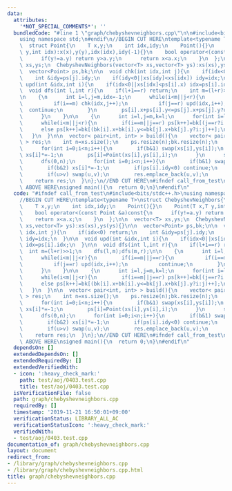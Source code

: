 ```yaml
---
data:
  attributes:
    '*NOT_SPECIAL_COMMENTS*': ''
  bundledCode: "#line 1 \"graph/chebyshevneighbors.cpp\"\n\n#include<bits/stdc++.h>\n\
    using namespace std;\n#endif\n//BEGIN CUT HERE\ntemplate<typename T>\nstruct ChebyshevNeighbors{\n\
    \  struct Point{\n    T x,y;\n    int idx,idy;\n    Point(){}\n    Point(T x,T\
    \ y,int idx):x(x),y(y),idx(idx),idy(-1){}\n    bool operator<(const Point &a)const{\n\
    \      if(y!=a.y) return y>a.y;\n      return x<a.x;\n    }\n  };\n\n  vector<T>\
    \ xs,ys;\n  ChebyshevNeighbors(vector<T> xs,vector<T> ys):xs(xs),ys(ys){}\n\n\
    \  vector<Point> ps,bk;\n\n  void chk(int idx,int j){\n    if(idx<0) return;\n\
    \    int &idy=ps[j].idy;\n    if(idy<0||xs[idy]<xs[idx]) idy=idx;\n  }\n\n  void\
    \ upd(int &idx,int i){\n    if(idx<0||xs[idx]<ps[i].x) idx=ps[i].idx;\n  }\n\n\
    \  void dfs(int l,int r){\n    if(l+1==r) return;\n    int m=(l+r)>>1;\n    dfs(l,m);dfs(m,r);\n\
    \n    {\n      int i=l,j=m,idx=-1;\n      while(i<m||j<r){\n        if(i==m||j==r){\n\
    \          if(i==m) chk(idx,j++);\n          if(j==r) upd(idx,i++);\n        \
    \  continue;\n        }\n        ps[i].x+ps[i].y<=ps[j].x+ps[j].y?upd(idx,i++):chk(idx,j++);\n\
    \      }\n    }\n\n    {\n      int i=l,j=m,k=l;\n      for(int i=l;i<r;i++) bk[i]=ps[i];\n\
    \      while(i<m||j<r){\n        if(i==m||j==r) ps[k++]=bk[(j==r?i:j)++];\n  \
    \      else ps[k++]=bk[(bk[i].x+bk[i].y<=bk[j].x+bk[j].y?i:j)++];\n      }\n \
    \   }\n  }\n\n  vector< pair<int, int> > build(){\n    vector< pair<int, int>\
    \ > res;\n    int n=xs.size();\n    ps.resize(n);bk.resize(n);\n    for(int b=0;b<4;b++){\n\
    \      for(int i=0;i<n;i++){\n        if(b&1) swap(xs[i],ys[i]);\n        if(b&2)\
    \ xs[i]*=-1;\n        ps[i]=Point(xs[i],ys[i],i);\n      }\n      sort(ps.begin(),ps.end());\n\
    \      dfs(0,n);\n      for(int i=0;i<n;i++){\n        if(b&1) swap(xs[i],ys[i]);\n\
    \        if(b&2) xs[i]*=-1;\n        if(ps[i].idy<0) continue;\n        int u=ps[i].idx,v=ps[i].idy;\n\
    \        if(u>v) swap(u,v);\n        res.emplace_back(u,v);\n      }\n    }\n\
    \    return res;\n  }\n};\n//END CUT HERE\n#ifndef call_from_test\n\n//INSERT\
    \ ABOVE HERE\nsigned main(){\n  return 0;\n}\n#endif\n"
  code: "#ifndef call_from_test\n#include<bits/stdc++.h>\nusing namespace std;\n#endif\n\
    //BEGIN CUT HERE\ntemplate<typename T>\nstruct ChebyshevNeighbors{\n  struct Point{\n\
    \    T x,y;\n    int idx,idy;\n    Point(){}\n    Point(T x,T y,int idx):x(x),y(y),idx(idx),idy(-1){}\n\
    \    bool operator<(const Point &a)const{\n      if(y!=a.y) return y>a.y;\n  \
    \    return x<a.x;\n    }\n  };\n\n  vector<T> xs,ys;\n  ChebyshevNeighbors(vector<T>\
    \ xs,vector<T> ys):xs(xs),ys(ys){}\n\n  vector<Point> ps,bk;\n\n  void chk(int\
    \ idx,int j){\n    if(idx<0) return;\n    int &idy=ps[j].idy;\n    if(idy<0||xs[idy]<xs[idx])\
    \ idy=idx;\n  }\n\n  void upd(int &idx,int i){\n    if(idx<0||xs[idx]<ps[i].x)\
    \ idx=ps[i].idx;\n  }\n\n  void dfs(int l,int r){\n    if(l+1==r) return;\n  \
    \  int m=(l+r)>>1;\n    dfs(l,m);dfs(m,r);\n\n    {\n      int i=l,j=m,idx=-1;\n\
    \      while(i<m||j<r){\n        if(i==m||j==r){\n          if(i==m) chk(idx,j++);\n\
    \          if(j==r) upd(idx,i++);\n          continue;\n        }\n        ps[i].x+ps[i].y<=ps[j].x+ps[j].y?upd(idx,i++):chk(idx,j++);\n\
    \      }\n    }\n\n    {\n      int i=l,j=m,k=l;\n      for(int i=l;i<r;i++) bk[i]=ps[i];\n\
    \      while(i<m||j<r){\n        if(i==m||j==r) ps[k++]=bk[(j==r?i:j)++];\n  \
    \      else ps[k++]=bk[(bk[i].x+bk[i].y<=bk[j].x+bk[j].y?i:j)++];\n      }\n \
    \   }\n  }\n\n  vector< pair<int, int> > build(){\n    vector< pair<int, int>\
    \ > res;\n    int n=xs.size();\n    ps.resize(n);bk.resize(n);\n    for(int b=0;b<4;b++){\n\
    \      for(int i=0;i<n;i++){\n        if(b&1) swap(xs[i],ys[i]);\n        if(b&2)\
    \ xs[i]*=-1;\n        ps[i]=Point(xs[i],ys[i],i);\n      }\n      sort(ps.begin(),ps.end());\n\
    \      dfs(0,n);\n      for(int i=0;i<n;i++){\n        if(b&1) swap(xs[i],ys[i]);\n\
    \        if(b&2) xs[i]*=-1;\n        if(ps[i].idy<0) continue;\n        int u=ps[i].idx,v=ps[i].idy;\n\
    \        if(u>v) swap(u,v);\n        res.emplace_back(u,v);\n      }\n    }\n\
    \    return res;\n  }\n};\n//END CUT HERE\n#ifndef call_from_test\n\n//INSERT\
    \ ABOVE HERE\nsigned main(){\n  return 0;\n}\n#endif\n"
  dependsOn: []
  extendedDependsOn: []
  extendedRequiredBy: []
  extendedVerifiedWith:
  - icon: ':heavy_check_mark:'
    path: test/aoj/0403.test.cpp
    title: test/aoj/0403.test.cpp
  isVerificationFile: false
  path: graph/chebyshevneighbors.cpp
  requiredBy: []
  timestamp: '2019-11-21 16:50:01+09:00'
  verificationStatus: LIBRARY_ALL_AC
  verificationStatusIcon: ':heavy_check_mark:'
  verifiedWith:
  - test/aoj/0403.test.cpp
documentation_of: graph/chebyshevneighbors.cpp
layout: document
redirect_from:
- /library/graph/chebyshevneighbors.cpp
- /library/graph/chebyshevneighbors.cpp.html
title: graph/chebyshevneighbors.cpp
---
```


